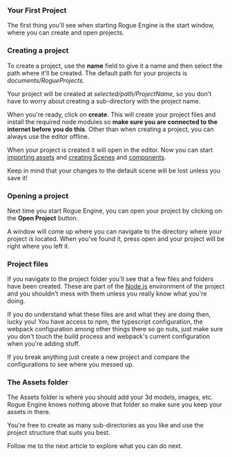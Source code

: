 ### Your First Project

The first thing you'll see when starting Rogue Engine is the start window, where you can create and open projects.

### Creating a project

To create a project, use the **name** field to give it a name and then select the path where it'll be created. The default path for your projects is *documents/RogueProjects*.

Your project will be created at *selected/path/ProjectName*, so you don't have to worry about creating a sub-directory with the project name.

When you're ready, click on **create**. This will create your project files and install the required node modules so **make sure you are connected to the internet before you do this**. Other than when creating a project, you can always use the editor offline.

When your project is created it will open in the editor. Now you can start [importing assets](/Workflow/ImportingAssets) and [creating Scenes](/assets/Scenes) and [components](/assets/Components).

Keep in mind that your changes to the default scene will be lost unless you save it!

### Opening a project

Next time you start Rogue Engine, you can open your project by clicking on the **Open Project** button.

A window will come up where you can navigate to the directory where your project is located. When you've found it, press open and your project will be right where you left it.

### Project files

If you navigate to the project folder you'll see that a few files and folders have been created. These are part of the [Node.js](https://nodejs.org/) environment of the project and you shouldn't mess with them unless you really know what you're doing.

If you do understand what these files are and what they are doing then, lucky you! You have access to npm, the typescript configuration, the webpack configuration among other things there so go nuts, just make sure you don't touch the build process and webpack's current configuration when you're adding stuff.

If you break anything just create a new project and compare the configurations to see where you messed up.

### The Assets folder

The Assets folder is where you should add your 3d models, images, etc. Rogue Engine knows nothing above that folder so make sure you keep your assets in there.

You're free to create as many sub-directories as you like and use the project structure that suits you best.

Follow me to the next article to explore what you can do next.